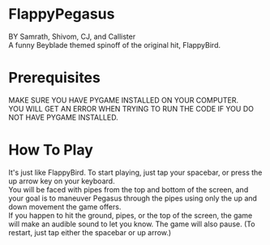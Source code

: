 # FlappyPegasus
BY Samrath, Shivom, CJ, and Callister  
A funny Beyblade themed spinoff of the original hit, FlappyBird.
# Prerequisites
MAKE SURE YOU HAVE PYGAME INSTALLED ON YOUR COMPUTER.  
YOU WILL GET AN ERROR WHEN TRYING TO RUN THE CODE IF YOU DO NOT HAVE PYGAME INSTALLED.  
# How To Play
It's just like FlappyBird. To start playing, just tap your spacebar, or press the up arrow key on your keyboard.  
You will be faced with pipes from the top and bottom of the screen, and your goal is to maneuver Pegasus through the pipes using only the up and down movement the game offers.  
If you happen to hit the ground, pipes, or the top of the screen, the game will make an audible sound to let you know. The game will also pause. (To restart, just tap either the spacebar or up arrow.)

